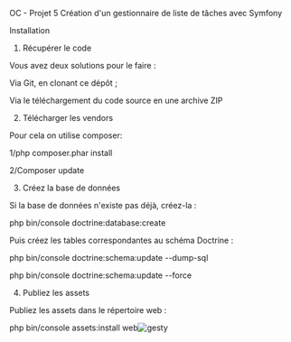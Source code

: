 

OC - Projet 5
Création d'un gestionnaire de liste de tâches avec Symfony

Installation
1. Récupérer le code

Vous avez deux solutions pour le faire :

Via Git, en clonant ce dépôt ;

Via le téléchargement du code source en une archive ZIP

2. Télécharger les vendors

Pour cela on utilise composer:

1/php composer.phar install

2/Composer update

3. Créez la base de données

Si la base de données n'existe pas déjà, créez-la :

php bin/console doctrine:database:create

Puis créez les tables correspondantes au schéma Doctrine :

php bin/console doctrine:schema:update --dump-sql

php bin/console doctrine:schema:update --force

4. Publiez les assets

Publiez les assets dans le répertoire web :

php bin/console assets:install web![gesty](https://user-images.githubusercontent.com/27373255/145893788-f84cb1cf-492d-40cc-a805-b43bd404b909.png)

